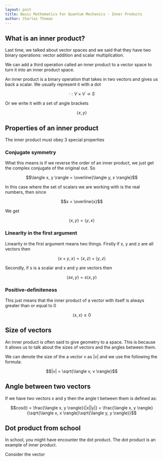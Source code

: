 ```yaml
---
layout: post
title: Basic Mathematics For Quantum Mechanics - Inner Products
author: Charles Thomas
---
```


## What is an inner product?
Last time, we talked about vector spaces and we said that they have two binary operations: vector addition and scalar multiplication.

We can add a third operation called an inner product to a vector space to turn it into an inner product space.

An inner product is a binary operation that takes in two vectors and gives us back a scalar. We usually represent it with a dot

$$\cdot : V \times V \rightarrow S$$

Or we write it with a set of angle brackets

$$\langle x, y \rangle$$


## Properties of an inner product

The inner product must obey 3 special properties

### Conjugate symmetry
What this means is if we reverse the order of an inner product, we just get the complex conjugate of the original out. So

$$\langle x, y \rangle = \overline{\langle y, x \rangle}$$

In this case where the set of scalars we are working with is the real numbers, then since 

$$x = \overline{x}$$

We get  

$$\langle x, y \rangle = \langle y, x \rangle$$

### Linearity in the first argument
Linearity in the first argument means two things. Firstly if x, y and z are all vectors then

$$\langle x + y, x \rangle = \langle x, z \rangle + \langle y, z \rangle$$

Secondly, if s is a scalar and x and y are vectors then

$$\langle sx, y \rangle = s\langle x, y \rangle$$

### Positive-definiteness 
This just means that the inner product of a vector with itself is always greater than or equal to 0

$$\langle x, x \rangle \geq 0$$

## Size of vectors
An inner product is often said to give geometry to a space. This is because it allows us to talk about the sizes of vectors and the angles between them.

We can denote the size of the a vector v as \|v\| and we use the following the formula:

$$|v| = \sqrt{\langle v, v \rangle}$$


## Angle between two vectors
If we have two vectors x and y then the angle t between them is defined as:

$$cos(t) = \frac{\langle x, y \rangle}{|x||y|} = \frac{\langle x, y \rangle}{\sqrt{\langle x, x \rangle}\sqrt{\langle y, y \rangle}}$$ 


## Dot product from school
In school, you might have encounter the dot product. The dot product is an example of inner product.

Consider the vector